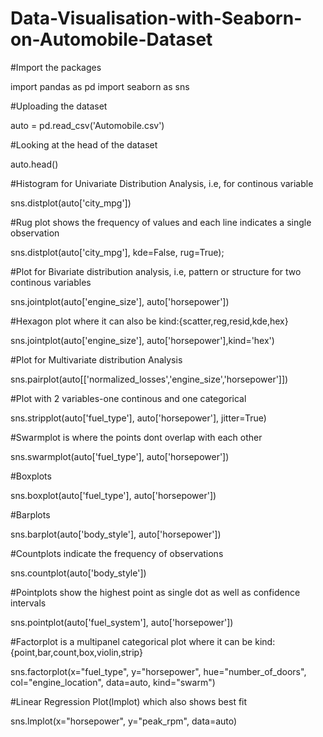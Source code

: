# Data-Visualisation-with-Seaborn-on-Automobile-Dataset

#Import the packages

import pandas as pd
import seaborn as sns

#Uploading the dataset

auto = pd.read_csv('Automobile.csv')

#Looking at the head of the dataset

auto.head()

#Histogram for Univariate Distribution Analysis, i.e, for continous variable

sns.distplot(auto['city_mpg'])

#Rug plot shows the frequency of values and each line indicates a single observation

sns.distplot(auto['city_mpg'], kde=False, rug=True);

#Plot for Bivariate distribution analysis, i.e, pattern or structure for two continous variables

sns.jointplot(auto['engine_size'], auto['horsepower'])

#Hexagon plot where it can also be kind:{scatter,reg,resid,kde,hex}

sns.jointplot(auto['engine_size'], auto['horsepower'],kind='hex')

#Plot for Multivariate distribution Analysis

sns.pairplot(auto[['normalized_losses','engine_size','horsepower']])

#Plot with 2 variables-one continous and one categorical

sns.stripplot(auto['fuel_type'], auto['horsepower'], jitter=True)

#Swarmplot is where the points dont overlap with each other

sns.swarmplot(auto['fuel_type'], auto['horsepower'])

#Boxplots

sns.boxplot(auto['fuel_type'], auto['horsepower'])

#Barplots

sns.barplot(auto['body_style'], auto['horsepower'])

#Countplots indicate the frequency of observations

sns.countplot(auto['body_style'])

#Pointplots show the highest point as single dot as well as confidence intervals

sns.pointplot(auto['fuel_system'], auto['horsepower'])

#Factorplot is a multipanel categorical plot where it can be kind:{point,bar,count,box,violin,strip}

sns.factorplot(x="fuel_type",
              y="horsepower",
              hue="number_of_doors",
              col="engine_location",
              data=auto,
              kind="swarm")

#Linear Regression Plot(lmplot) which also shows best fit

sns.lmplot(x="horsepower", y="peak_rpm", data=auto)
